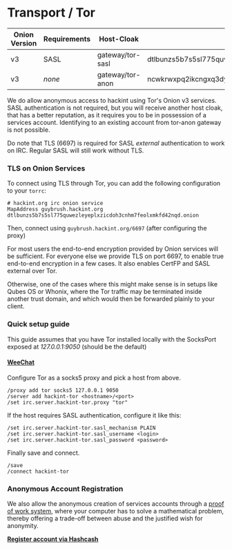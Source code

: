 # Transport / Tor

| Onion Version | Requirements | Host-Cloak           | Hostname                                                       | Port       |
|---------------|--------------|----------------------|----------------------------------------------------------------|------------|
| v3            | SASL         | gateway/tor-sasl     | dtlbunzs5b7s5sl775quwezleyeplxzicdoh3cnhm7feolxmkfd42nqd.onion | 6667, 6697 |
| v3            | *none*       | gateway/tor-anon     | ncwkrwxpq2ikcngxq3dy2xctuheniggtqeibvgofixpzvrwpa77tozqd.onion | 6667       |

We do allow anonymous access to hackint using Tor's Onion v3 services. SASL authentication is not required, but you will receive another host cloak, that has a better reputation, as it requires you to be in possession of a services account. Identifying to an existing account from tor-anon gateway is not possible.

Do note that TLS (6697) is required for SASL *external* authentication to work on IRC. Regular SASL will still work without TLS.

### TLS on Onion Services

To connect using TLS through Tor, you can add the following configuration to your `torrc`:
```
# hackint.org irc onion service
MapAddress guybrush.hackint.org dtlbunzs5b7s5sl775quwezleyeplxzicdoh3cnhm7feolxmkfd42nqd.onion
```
Then, connect using `guybrush.hackint.org/6697` (after configuring the proxy)

For most users the end-to-end encryption provided by Onion services will be sufficient. For everyone else we provide TLS on port 6697, to enable true end-to-end encryption in a few cases. It also enables CertFP and SASL external over Tor.

Otherwise, one of the cases where this might make sense is in setups like Qubes OS or Whonix, where the Tor traffic may be terminated inside another trust domain, and which would then be forwarded plainly to your client.

### Quick setup guide

This guide assumes that you have Tor installed locally with the SocksPort exposed at *127.0.0.1:9050* (should be the default)

#### [WeeChat](https://weechat.org)

Configure Tor as a socks5 proxy and pick a host from above.
```
/proxy add tor socks5 127.0.0.1 9050
/server add hackint-tor <hostname>/<port>
/set irc.server.hackint-tor.proxy "tor"
```

If the host requires SASL authentication, configure it like this:
```
/set irc.server.hackint-tor.sasl_mechanism PLAIN
/set irc.server.hackint-tor.sasl_username <login>
/set irc.server.hackint-tor.sasl_password <password>
```

Finally save and connect.
```
/save
/connect hackint-tor
```

### Anonymous Account Registration

We also allow the anonymous creation of services accounts through a [proof of work system](https://en.wikipedia.org/wiki/Proof-of-work_system), where your computer has to solve a mathematical problem, thereby offering a trade-off between abuse and the justified wish for anonymity.

**[Register account via Hashcash](https://hashcash.hackint.org)**
